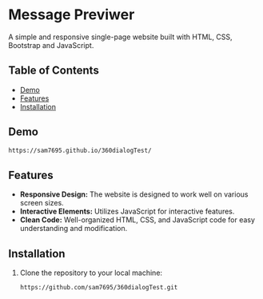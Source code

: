 # Message Previwer

A simple and responsive single-page website built with HTML, CSS, Bootstrap and JavaScript.

## Table of Contents

- [Demo](#demo)
- [Features](#features)
- [Installation](#installation)

## Demo

```bash
https://sam7695.github.io/360dialogTest/
```

## Features

- **Responsive Design:** The website is designed to work well on various screen sizes.
- **Interactive Elements:** Utilizes JavaScript for interactive features.
- **Clean Code:** Well-organized HTML, CSS, and JavaScript code for easy understanding and modification.

## Installation

1. Clone the repository to your local machine:

   ```bash
   https://github.com/sam7695/360dialogTest.git
